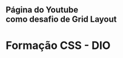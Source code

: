 <h2>
  Página do Youtube <br>
  como desafio de Grid Layout <br>
</h2>
<h1>
  Formação CSS - DIO
</h1>
